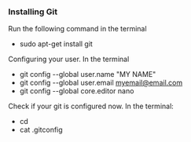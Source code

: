 ### Installing Git
Run the following command in the terminal
- sudo apt-get install git

Configuring your user. In the terminal
- git config --global user.name "MY NAME" 
- git config --global user.email myemail@email.com
- git config --global core.editor nano

Check if your git is configured now. In the terminal:
- cd
- cat .gitconfig
